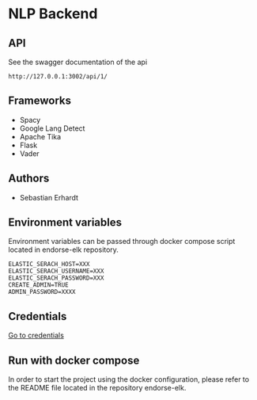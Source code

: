 # NLP Backend

## API
See the swagger documentation of the api
```
http://127.0.0.1:3002/api/1/
```

## Frameworks
* Spacy
* Google Lang Detect
* Apache Tika
* Flask
* Vader


## Authors
* Sebastian Erhardt

## Environment variables

Environment variables can be passed through docker compose script located in endorse-elk repository.

```
ELASTIC_SERACH_HOST=XXX
ELASTIC_SERACH_USERNAME=XXX
ELASTIC_SERACH_PASSWORD=XXX
CREATE_ADMIN=TRUE
ADMIN_PASSWORD=XXXX
```

## Credentials

[Go to credentials](./CREDENTIALS.md)

## Run with docker compose
In order to start the project using the docker configuration, please refer to the README file located
in the repository endorse-elk.